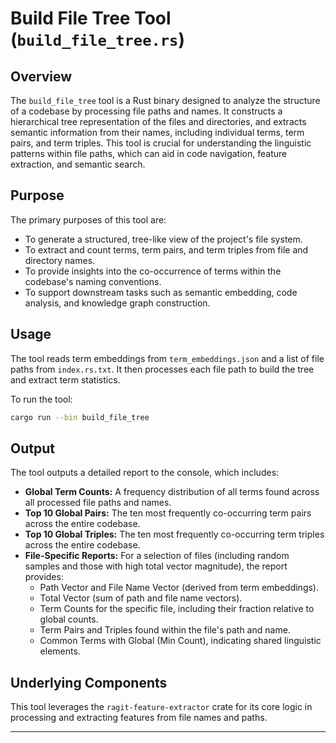 # Build File Tree Tool (`build_file_tree.rs`)

## Overview

The `build_file_tree` tool is a Rust binary designed to analyze the structure of a codebase by processing file paths and names. It constructs a hierarchical tree representation of the files and directories, and extracts semantic information from their names, including individual terms, term pairs, and term triples. This tool is crucial for understanding the linguistic patterns within file paths, which can aid in code navigation, feature extraction, and semantic search.

## Purpose

The primary purposes of this tool are:
*   To generate a structured, tree-like view of the project's file system.
*   To extract and count terms, term pairs, and term triples from file and directory names.
*   To provide insights into the co-occurrence of terms within the codebase's naming conventions.
*   To support downstream tasks such as semantic embedding, code analysis, and knowledge graph construction.

## Usage

The tool reads term embeddings from `term_embeddings.json` and a list of file paths from `index.rs.txt`. It then processes each file path to build the tree and extract term statistics.

To run the tool:

```bash
cargo run --bin build_file_tree
```

## Output

The tool outputs a detailed report to the console, which includes:
*   **Global Term Counts:** A frequency distribution of all terms found across all processed file paths and names.
*   **Top 10 Global Pairs:** The ten most frequently co-occurring term pairs across the entire codebase.
*   **Top 10 Global Triples:** The ten most frequently co-occurring term triples across the entire codebase.
*   **File-Specific Reports:** For a selection of files (including random samples and those with high total vector magnitude), the report provides:
    *   Path Vector and File Name Vector (derived from term embeddings).
    *   Total Vector (sum of path and file name vectors).
    *   Term Counts for the specific file, including their fraction relative to global counts.
    *   Term Pairs and Triples found within the file's path and name.
    *   Common Terms with Global (Min Count), indicating shared linguistic elements.

## Underlying Components

This tool leverages the `ragit-feature-extractor` crate for its core logic in processing and extracting features from file names and paths.

---
